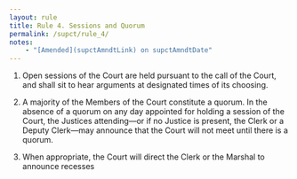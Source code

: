 ```yaml
---
layout: rule
title: Rule 4. Sessions and Quorum
permalink: /supct/rule_4/
notes:
    - "[Amended](supctAmndtLink) on supctAmndtDate"
---
```


1. Open sessions of the Court are held pursuant to the call of the Court, and shall sit to hear arguments at designated times of its choosing.

2. A majority of the Members of the Court constitute a quorum. In the absence of a quorum on any day appointed for holding a session of the Court, the Justices attending—or if no Justice is present, the Clerk or a Deputy Clerk—may announce that the Court will not meet until there is a quorum.

3. When appropriate, the Court will direct the Clerk or the Marshal to announce recesses
